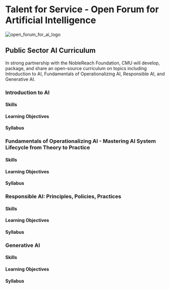 # Talent for Service - Open Forum for Artificial Intelligence

![open_forum_for_ai_logo](https://github.com/user-attachments/assets/dfe12c5f-5c3f-487b-8e95-d88cf7b528c0)

## Public Sector AI Curriculum
In strong partnership with the NobleReach Foundation, CMU will develop, package, and share an open-source curriculum on topics including Introduction to AI, Fundamentals of Operationalizing AI, Responsible AI, and Generative AI.

### Introduction to AI
#### Skills
#### Learning Objectives
#### Syllabus

### Fundamentals of Operationalizing AI - Mastering AI System Lifecycle from Theory to Practice
#### Skills
#### Learning Objectives
#### Syllabus

### Responsible AI: Principles, Policies, Practices
#### Skills
#### Learning Objectives
#### Syllabus

### Generative AI
#### Skills
#### Learning Objectives
#### Syllabus
